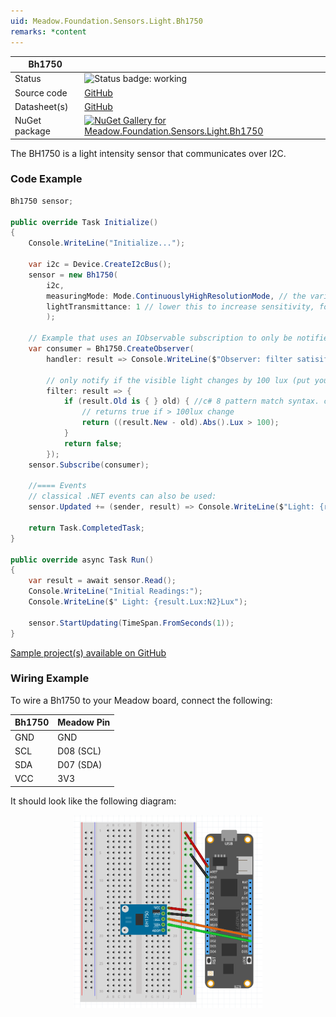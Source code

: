 ```yaml
---
uid: Meadow.Foundation.Sensors.Light.Bh1750
remarks: *content
---
```


| Bh1750 | |
|--------|--------|
| Status | <img src="https://img.shields.io/badge/Working-brightgreen" style="width: auto; height: -webkit-fill-available;" alt="Status badge: working" /> |
| Source code | [GitHub](https://github.com/WildernessLabs/Meadow.Foundation/tree/main/Source/Meadow.Foundation.Peripherals/Sensors.Light.Bh1750/Driver) |
| Datasheet(s) | [GitHub](https://github.com/WildernessLabs/Meadow.Foundation/tree/main/Source/Meadow.Foundation.Peripherals/Sensors.Light.Bh1750/Datasheet) |
| NuGet package | <a href="https://www.nuget.org/packages/Meadow.Foundation.Sensors.Light.Bh1750/" target="_blank"><img src="https://img.shields.io/nuget/v/Meadow.Foundation.Sensors.Light.Bh1750.svg?label=Meadow.Foundation.Sensors.Light.Bh1750" alt="NuGet Gallery for Meadow.Foundation.Sensors.Light.Bh1750" /></a> |

The BH1750 is a light intensity sensor that communicates over I2C. 

### Code Example

```csharp
Bh1750 sensor;

public override Task Initialize()
{
    Console.WriteLine("Initialize...");

    var i2c = Device.CreateI2cBus();
    sensor = new Bh1750(
        i2c,
        measuringMode: Mode.ContinuouslyHighResolutionMode, // the various modes take differing amounts of time.
        lightTransmittance: 1 // lower this to increase sensitivity, for instance, if it's behind a semi opaque window
        ); 

    // Example that uses an IObservable subscription to only be notified when the filter is satisfied
    var consumer = Bh1750.CreateObserver(
        handler: result => Console.WriteLine($"Observer: filter satisifed: {result.New.Lux:N2}Lux, old: {result.Old?.Lux:N2}Lux"),
        
        // only notify if the visible light changes by 100 lux (put your hand over the sensor to trigger)
        filter: result => {
            if (result.Old is { } old) { //c# 8 pattern match syntax. checks for !null and assigns var.
                // returns true if > 100lux change
                return ((result.New - old).Abs().Lux > 100);
            }
            return false;
        });
    sensor.Subscribe(consumer);

    //==== Events
    // classical .NET events can also be used:
    sensor.Updated += (sender, result) => Console.WriteLine($"Light: {result.New.Lux:N2}Lux");

    return Task.CompletedTask;
}

public override async Task Run()
{
    var result = await sensor.Read();
    Console.WriteLine("Initial Readings:");
    Console.WriteLine($" Light: {result.Lux:N2}Lux");

    sensor.StartUpdating(TimeSpan.FromSeconds(1));
}

```

[Sample project(s) available on GitHub](https://github.com/WildernessLabs/Meadow.Foundation/tree/main/Source/Meadow.Foundation.Peripherals/Sensors.Light.Bh1750/Samples/Bh1750_Sample)

### Wiring Example

To wire a Bh1750 to your Meadow board, connect the following:

| Bh1750  | Meadow Pin  |
|---------|-------------|
| GND     | GND         |
| SCL     | D08 (SCL)   |
| SDA     | D07 (SDA)   |
| VCC     | 3V3         |

It should look like the following diagram:

<img src="../../API_Assets/Meadow.Foundation.Sensors.Light.Bh1750/Bh1750_Fritzing.png" 
    style="width: 60%; display: block; margin-left: auto; margin-right: auto;" />




